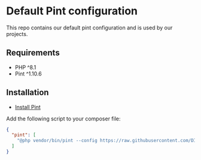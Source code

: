 # Default Pint configuration

This repo contains our default pint configuration and is used by our projects.

## Requirements
* PHP ^8.1
* Pint ^1.10.6

## Installation

* [Install Pint](https://laravel.com/docs/10.x/pint#installation) 

Add the following script to your composer file:

```json
{
  "pint": [
    "@php vendor/bin/pint --config https://raw.githubusercontent.com/DIJ-digital/pint-config/main/pint.json"
  ]
}
```
